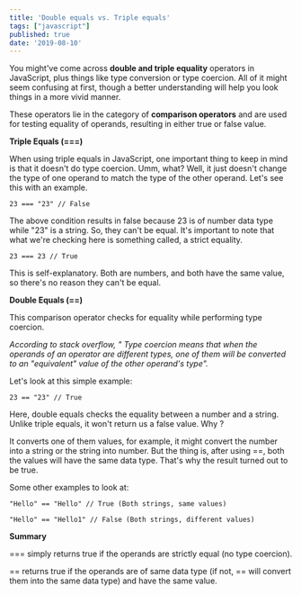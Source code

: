 ```yaml
---
title: 'Double equals vs. Triple equals'
tags: ["javascript"]
published: true
date: '2019-08-10'
---
```

You might've come across <b>double and triple equality</b> operators in JavaScript, plus things like type conversion or type coercion. All of it might seem confusing at first, though a better understanding will help you look things in a more vivid manner.

These operators lie in the category of <b>comparison operators</b> and are used for testing equality of operands, resulting in either true or false value.

<b>Triple Equals (===)</b>

When using triple equals in JavaScript, one important thing to keep in mind is that it doesn't do type coercion. Umm, what? Well, it just doesn't change the type of one operand to match the type of the other operand. Let's see this with an example.

```
23 === "23" // False

```
The above condition results in false because 23 is of number data type while "23" is a string. So, they can't be equal. It's important to note that what we're checking here is something called, a strict equality.

```
23 === 23 // True

```

This is self-explanatory. Both are numbers, and both have the same value, so there's no reason they can't be equal.


<b>Double Equals (==)</b>

This comparison operator checks for equality while performing type coercion.

<i>According to stack overflow, " Type coercion means that when the operands of an operator are different types, one of them will be converted to an "equivalent" value of the other operand's type".</i>

Let's look at this simple example:

```
23 == "23" // True

```

Here, double equals checks the equality between a number and a string. Unlike triple equals, it won't return us a false value. Why ?

It converts one of them values, for example, it might convert the number into a string or the string into number. But the thing is, after using ==, both the values will have the same data type. That's why the result turned out to be true.

Some other examples to look at:

```
"Hello" == "Hello" // True (Both strings, same values)

"Hello" == "Hello1" // False (Both strings, different values)

```

<b>Summary</b>

=== simply returns true if the operands are strictly equal (no type coercion).

== returns true if the operands are of same data type (if not, == will convert them into the same data type) and have the same value.